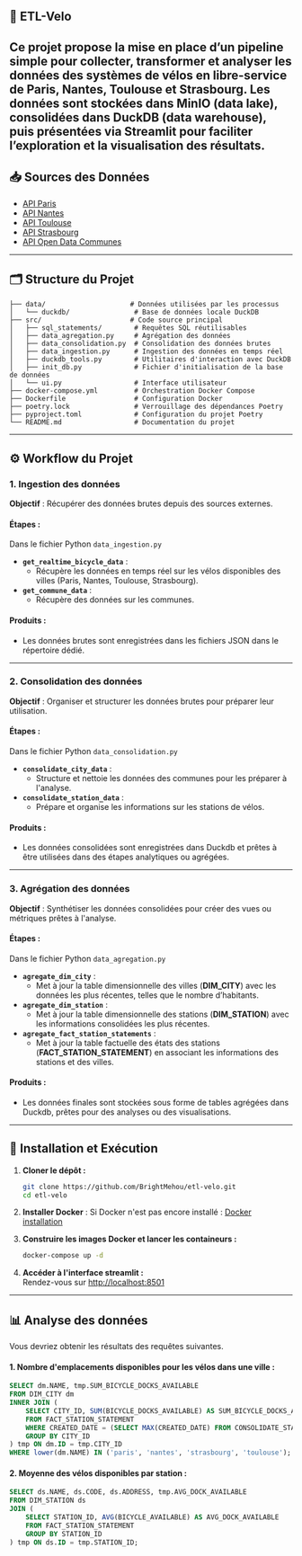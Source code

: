 ## 🚴 ETL-Velo

Ce projet propose la mise en place d’un pipeline simple pour collecter, transformer et analyser les données des systèmes de vélos en libre-service de Paris, Nantes, Toulouse et Strasbourg.
Les données sont stockées dans MinIO (data lake), consolidées dans DuckDB (data warehouse), puis présentées via Streamlit pour faciliter l’exploration et la visualisation des résultats.
---

## 📥 **Sources des Données**

- [API Paris](https://opendata.paris.fr/explore/dataset/velib-disponibilite-en-temps-reel/api/)  
- [API Nantes](https://data.nantesmetropole.fr/explore/dataset/244400404_stations-velos-libre-service-nantes-metropole-disponibilites/api/)  
- [API Toulouse](https://data.toulouse-metropole.fr/explore/dataset/api-velo-toulouse-temps-reel/api/)  
- [API Strasbourg](https://data.strasbourg.eu/explore/dataset/stations-velhop/api/)  
- [API Open Data Communes](https://geo.api.gouv.fr/communes)  

---

## 🗂️ **Structure du Projet**

```plaintext
├── data/                     # Données utilisées par les processus
│   └── duckdb/                # Base de données locale DuckDB
├── src/                      # Code source principal
│   ├── sql_statements/        # Requêtes SQL réutilisables
│   ├── data_agregation.py     # Agrégation des données
│   ├── data_consolidation.py  # Consolidation des données brutes
│   ├── data_ingestion.py      # Ingestion des données en temps réel
│   ├── duckdb_tools.py        # Utilitaires d'interaction avec DuckDB
│   ├── init_db.py             # Fichier d'initialisation de la base de données
│   └── ui.py                  # Interface utilisateur
├── docker-compose.yml         # Orchestration Docker Compose
├── Dockerfile                 # Configuration Docker
├── poetry.lock                # Verrouillage des dépendances Poetry
├── pyproject.toml             # Configuration du projet Poetry
└── README.md                  # Documentation du projet
```

---

## ⚙️ **Workflow du Projet**

### **1. Ingestion des données**
**Objectif** : Récupérer des données brutes depuis des sources externes.
#### Étapes : 
Dans le fichier Python `data_ingestion.py`
- **`get_realtime_bicycle_data`** : 
  - Récupère les données en temps réel sur les vélos disponibles des villes (Paris, Nantes, Toulouse, Strasbourg).
- **`get_commune_data`** : 
  - Récupère des données sur les communes.

#### Produits :
- Les données brutes sont enregistrées dans les fichiers JSON dans le répertoire dédié.

---

### **2. Consolidation des données**
**Objectif** : Organiser et structurer les données brutes pour préparer leur utilisation.

#### Étapes :
Dans le fichier Python `data_consolidation.py`
- **`consolidate_city_data`** :
  - Structure et nettoie les données des communes pour les préparer à l'analyse.
- **`consolidate_station_data`** :
  - Prépare et organise les informations sur les stations de vélos.


#### Produits :
- Les données consolidées sont enregistrées dans Duckdb et prêtes à être utilisées dans des étapes analytiques ou agrégées.

---

### **3. Agrégation des données**
**Objectif** : Synthétiser les données consolidées pour créer des vues ou métriques prêtes à l'analyse.

#### Étapes :
Dans le fichier Python `data_agregation.py`
- **`agregate_dim_city`** :
  - Met à jour la table dimensionnelle des villes (**DIM_CITY**) avec les données les plus récentes, telles que le nombre d’habitants.
- **`agregate_dim_station`** :
  - Met à jour la table dimensionnelle des stations (**DIM_STATION**) avec les informations consolidées les plus récentes.
- **`agregate_fact_station_statements`** :
  - Met à jour la table factuelle des états des stations (**FACT_STATION_STATEMENT**) en associant les informations des stations et des villes.

#### Produits :
- Les données finales sont stockées sous forme de tables agrégées dans Duckdb, prêtes pour des analyses ou des visualisations.

---

## 🚀 **Installation et Exécution**

1. **Cloner le dépôt :**  
   ```bash
   git clone https://github.com/BrightMehou/etl-velo.git
   cd etl-velo
   ```

2. **Installer Docker** : 
   Si Docker n'est pas encore installé : [Docker installation](https://www.docker.com/)

3. **Construire les images Docker et lancer les containeurs :**  
   ```bash
   docker-compose up -d
   ```

4. **Accéder à l'interface streamlit :**  
   Rendez-vous sur [http://localhost:8501](http://localhost:8501) 

---

## 📊 **Analyse des données**


Vous devriez obtenir les résultats des requêtes suivantes.

#### 1. Nombre d'emplacements disponibles pour les vélos dans une ville :
```sql
SELECT dm.NAME, tmp.SUM_BICYCLE_DOCKS_AVAILABLE
FROM DIM_CITY dm
INNER JOIN (
    SELECT CITY_ID, SUM(BICYCLE_DOCKS_AVAILABLE) AS SUM_BICYCLE_DOCKS_AVAILABLE
    FROM FACT_STATION_STATEMENT
    WHERE CREATED_DATE = (SELECT MAX(CREATED_DATE) FROM CONSOLIDATE_STATION)
    GROUP BY CITY_ID
) tmp ON dm.ID = tmp.CITY_ID
WHERE lower(dm.NAME) IN ('paris', 'nantes', 'strasbourg', 'toulouse');
```

#### 2. Moyenne des vélos disponibles par station :
```sql
SELECT ds.NAME, ds.CODE, ds.ADDRESS, tmp.AVG_DOCK_AVAILABLE
FROM DIM_STATION ds
JOIN (
    SELECT STATION_ID, AVG(BICYCLE_AVAILABLE) AS AVG_DOCK_AVAILABLE
    FROM FACT_STATION_STATEMENT
    GROUP BY STATION_ID
) tmp ON ds.ID = tmp.STATION_ID;
```